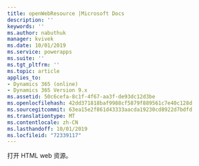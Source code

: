 ```yaml
---
title: openWebResource |Microsoft Docs
description: ''
keywords: ''
ms.author: nabuthuk
manager: kvivek
ms.date: 10/01/2019
ms.service: powerapps
ms.suite: ''
ms.tgt_pltfrm: ''
ms.topic: article
applies_to:
- Dynamics 365 (online)
- Dynamics 365 Version 9.x
ms.assetid: 50c6cefa-8c1f-4f67-aa3f-de93dc12d3be
ms.openlocfilehash: 42dd371818baf9988cf5879f889561c7e40c128d
ms.sourcegitcommit: 63ea15e2f861d43333aacda19230cd8922d7bdfd
ms.translationtype: MT
ms.contentlocale: zh-CN
ms.lasthandoff: 10/01/2019
ms.locfileid: "72339117"
---
```

打开 HTML web 资源。 
